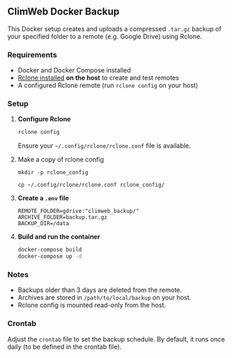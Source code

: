## ClimWeb Docker Backup

This Docker setup creates and uploads a compressed `.tar.gz` backup of your specified folder to a remote (e.g. Google Drive) using Rclone.

### Requirements
- Docker and Docker Compose installed
- [Rclone installed](https://rclone.org/install/) **on the host** to create and test remotes
- A configured Rclone remote (run `rclone config` on your host)

### Setup
1. **Configure Rclone**
   ```bash
   rclone config
   ```
   Ensure your `~/.config/rclone/rclone.conf` file is available.

2. Make a copy of rclone config

    ```
    mkdir -p rclone_config
    
    cp ~/.config/rclone/rclone.conf rclone_config/
    ```

2. **Create a `.env` file**
   ```env
   REMOTE_FOLDER=gdrive:"climweb_backup/"
   ARCHIVE_FOLDER=backup.tar.gz
   BACKUP_DIR=/data
   ```

3. **Build and run the container**
   ```bash
   docker-compose build
   docker-compose up -d
   ```

### Notes
- Backups older than 3 days are deleted from the remote.
- Archives are stored in `/path/to/local/backup` on your host.
- Rclone config is mounted read-only from the host.

### Crontab
Adjust the `crontab` file to set the backup schedule. By default, it runs once daily (to be defined in the crontab file).
